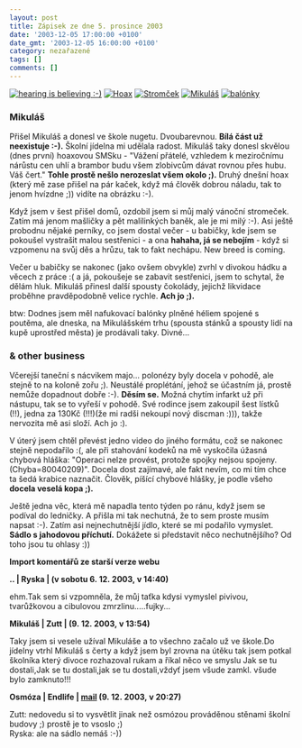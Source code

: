 ```yaml
---
layout: post
title: Zápisek ze dne 5. prosince 2003
date: '2003-12-05 17:00:00 +0100'
date_gmt: '2003-12-05 16:00:00 +0100'
category: nezařazené
tags: []
comments: []
---
```

<div >  <a href="%base_url%/assets/old-images/usi.jpg"><img alt="hearing is believing :-)" src="%base_url%/assets/old-images/usi.jpg"></a>  <a href="%base_url%/assets/old-images/hoax.jpg"><img alt="Hoax" src="%base_url%/assets/old-images/hoax.jpg"></a>  <a href="%base_url%/assets/old-images/stromcek.jpg"><img alt="Stromček" src="%base_url%/assets/old-images/stromcek.jpg"></a>  <a href="%base_url%/assets/old-images/mikulas.jpg"><img alt="Mikuláš" src="%base_url%/assets/old-images/mikulas.jpg"></a>  <a href="%base_url%/assets/old-images/balonky.jpg"><img alt="balónky" src="%base_url%/assets/old-images/balonky.jpg"></a>  </div>
<h3>Mikuláš</h3>
<p>Přišel Mikuláš a donesl ve škole nugetu. Dvoubarevnou. <strong>Bílá část už neexistuje :-).</strong>  Školní jídelna mi udělala radost. Mikuláš taky donesl skvělou (dnes první) hoaxovou SMSku - "Vážení přátelé,  vzhledem k meziročnímu nárůstu cen uhlí a brambor budu všem zlobivcům dávat rovnou přes hubu. Váš čert."  <strong>Tohle prostě nešlo nerozeslat všem okolo ;).</strong> Druhý dnešní hoax (který mě zase přišel na pár kaček,  když má člověk dobrou náladu, tak to jenom hvízdne ;)) vidíte na obrázku :-).</p>
<p>Když jsem v šest přišel domů, ozdobil jsem si můj malý  vánoční stromeček. Zatím má jenom mašličky a pět malilinkých baněk, ale je mi milý :-). Asi  ještě probodnu nějaké perníky, co jsem dostal večer - u babičky, kde jsem se pokoušel  vystrašit malou sestřenici - a ona <strong>hahaha, já se nebojím</strong> - když si vzpomenu na svůj děs a hrůzu,  tak to fakt nechápu. New breed is coming.</p>
<p>Večer u babičky se nakonec (jako ovšem obvykle) zvrhl v divokou hádku a věcech z práce :( a  já, pokoušeje se zabavit sestřenici, jsem to schytal, že dělám hluk. Mikuláš přinesl další spousty  čokolády, jejichž likvidace proběhne pravděpodobně velice rychle. <strong>Ach jo ;).</strong></p>
<p>btw: Dodnes jsem měl nafukovací balónky plněné héliem spojené  s poutěma, ale dneska, na Mikulášském trhu (spousta stánků a spousty lidí na kupě uprostřed  města) je prodávali taky. Divné...</p>
<h3>& other business</h3>
<p>Včerejší taneční s nácvikem majo... polonézy byly docela v pohodě, ale stejně to na koloně  zořu ;). Neustálé proplétání, jehož se účastním já, prostě nemůže dopadnout dobře :-). <strong>Děsím se.</strong>  Možná chytím infarkt už při nástupu, tak se to vyřeší v pohodě. Své rodince jsem zakoupil šest lístků  (!!), jedna za 130Kč (!!!)(že mi radši nekoupí nový discman :))), takže nervozita mě asi složí. Ach jo :).</p>
<p>V úterý jsem chtěl převést jedno video do jiného formátu, což se nakonec stejně nepodařilo :(,  ale při stahování kodeků na mě vyskočila úžasná chybová hláška: "Operaci nelze provést, protože  spojky nejsou spojeny. (Chyba=80040209)". Docela dost zajímavé, ale fakt nevím, co mi tím chce ta šedá krabice  naznačit. Člověk, píšící chybové hlášky, je podle všeho <strong>docela veselá kopa ;).</strong></p>
<p>Ještě jedna věc, která mě napadla tento týden po ránu, když jsem se podíval do ledničky. A přišla mi tak nechutná,  že to sem proste musím napsat :-). Zatím asi nejnechutnější jídlo, které se mi podařilo vymyslet.  <strong>Sádlo s jahodovou příchutí.</strong> Dokážete si představit něco nechutnějšího? Od toho jsou tu ohlasy :))</p>
<div class="import-komentaru">
<p><strong>Import komentářů ze starší verze webu</strong></p>
<div class="comment">
<p style="font-weight:bold"><span class="compredmet">..</span> | <span class="comname">Ryska</span> | (v&nbsp;sobotu&nbsp;6.&nbsp;12.&nbsp;2003,&nbsp;v&nbsp;14:40)</p>
<p>ehm.Tak sem si vzpomněla, že můj taťka kdysi vymyslel pivivou, tvarůžkovou a cibulovou zmrzlinu.....fujky... </p>
</div>
<div class="comment">
<p style="font-weight:bold"><span class="compredmet">Mikuláš</span> | <span class="comname">Zutt</span> | (9.&nbsp;12.&nbsp;2003,&nbsp;v&nbsp;13:54)</p>
<p>Taky jsem si vesele užíval Mikuláše a to všechno začalo už ve škole.Do jídelny vtrhl Mikuláš s čerty a když jsem byl zrovna na útěku tak jsem potkal školníka který divoce rozhazoval rukam a říkal něco ve smyslu Jak se tu dostali,Jak se tu dostali,jak se tu dostali,vždyť jsem všude zamkl. všude bylo zamknuto!!! </p>
</div>
<div class="comment">
<p style="font-weight:bold"><span class="compredmet">Osmóza</span> | <span class="comname">Endlife</span> |  <a href="mailto:jan.martinek@post.cz">mail</a> (9.&nbsp;12.&nbsp;2003,&nbsp;v&nbsp;20:27)</p>
<p>Zutt: nedovedu si to vysvětlit jinak než osmózou prováděnou stěnami školní budovy ;) prostě je to vsoslo ;) <br> Ryska: ale na sádlo nemáš :-)) </p>
</div>
</div>
